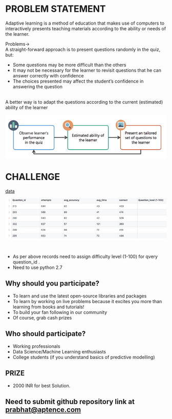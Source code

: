 # PROBLEM STATEMENT

Adaptive learning is a method of education that makes use of computers to interactively presents teaching materials according to the ability or needs of the learner.

Problems-><br/>
A straight-forward approach is to present questions randomly in the quiz, but:
* Some questions may be more difficult than the others
* It may not be necessary for the learner to revisit questions that he can answer correctly with confidence
* The choices presented may affect the student’s confidence in answering the question

<br/>
A better way is to adapt the questions according to the current (estimated) ability of the learner
<br/>

![flow](/images/image1.png)

# CHALLENGE

[data](/data/data_Machine-Learning-Challenge-1.csv)

![data](/images/image2.png)

<br/>

* As per above records need to assign difficulty level (1-100) for qvery question_id .
* Need to use python 2.7

## Why should you participate?

* To learn and use the latest open-source libraries and packages
* To learn by working on live problems because it excites you more than learning from books and tutorials!
* To build your fan following in our community
* Of course, grab cash prizes

## Who should participate?

* Working professionals
* Data Science/Machine Learning enthusiasts
* College students (if you understand basics of predictive modelling)

## PRIZE
* 2000 INR for best Solution.

## Need to submit github repository link at prabhat@aptence.com 
